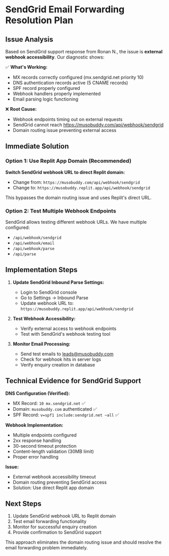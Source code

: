 # SendGrid Email Forwarding Resolution Plan

## Issue Analysis
Based on SendGrid support response from Ronan N., the issue is **external webhook accessibility**. Our diagnostic shows:

✅ **What's Working:**
- MX records correctly configured (mx.sendgrid.net priority 10)
- DNS authentication records active (5 CNAME records)
- SPF record properly configured
- Webhook handlers properly implemented
- Email parsing logic functioning

❌ **Root Cause:**
- Webhook endpoints timing out on external requests
- SendGrid cannot reach https://musobuddy.com/api/webhook/sendgrid
- Domain routing issue preventing external access

## Immediate Solution

### Option 1: Use Replit App Domain (Recommended)
**Switch SendGrid webhook URL to direct Replit domain:**
- Change from: `https://musobuddy.com/api/webhook/sendgrid`
- Change to: `https://musobuddy.replit.app/api/webhook/sendgrid`

This bypasses the domain routing issue and uses Replit's direct URL.

### Option 2: Test Multiple Webhook Endpoints
SendGrid allows testing different webhook URLs. We have multiple configured:
- `/api/webhook/sendgrid`
- `/api/webhook/email`
- `/api/webhook/parse`
- `/api/parse`

## Implementation Steps

1. **Update SendGrid Inbound Parse Settings:**
   - Login to SendGrid console
   - Go to Settings → Inbound Parse
   - Update webhook URL to: `https://musobuddy.replit.app/api/webhook/sendgrid`

2. **Test Webhook Accessibility:**
   - Verify external access to webhook endpoints
   - Test with SendGrid's webhook testing tool

3. **Monitor Email Processing:**
   - Send test emails to leads@musobuddy.com
   - Check for webhook hits in server logs
   - Verify enquiry creation in database

## Technical Evidence for SendGrid Support

**DNS Configuration (Verified):**
- MX Record: `10 mx.sendgrid.net` ✅
- Domain: `musobuddy.com` authenticated ✅
- SPF Record: `v=spf1 include:sendgrid.net ~all` ✅

**Webhook Implementation:**
- Multiple endpoints configured
- 2xx response handling
- 30-second timeout protection
- Content-length validation (30MB limit)
- Proper error handling

**Issue:**
- External webhook accessibility timeout
- Domain routing preventing SendGrid access
- Solution: Use direct Replit app domain

## Next Steps

1. Update SendGrid webhook URL to Replit domain
2. Test email forwarding functionality
3. Monitor for successful enquiry creation
4. Provide confirmation to SendGrid support

This approach eliminates the domain routing issue and should resolve the email forwarding problem immediately.